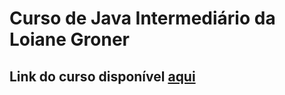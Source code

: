# Curso de Java Intermediário da Loiane Groner
## Link do curso disponível [aqui](https://loiane.training/curso/java-intermediario)
